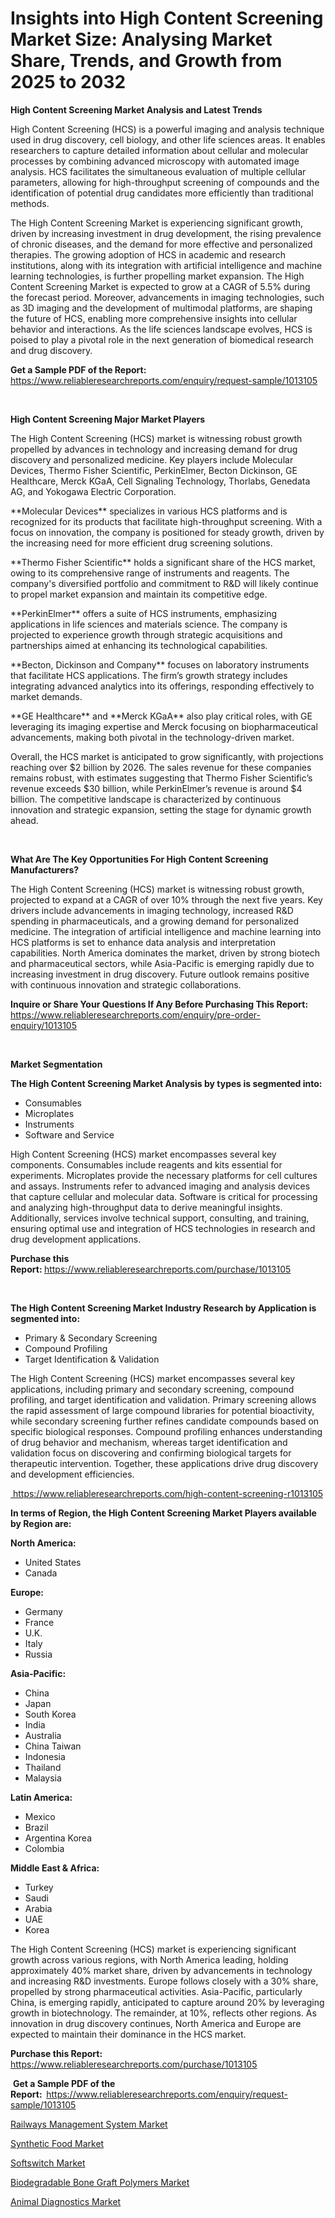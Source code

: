 <p><h1>Insights into High Content Screening Market Size: Analysing Market Share, Trends, and Growth from 2025 to 2032</h1></p><p><strong>High Content Screening Market Analysis and Latest Trends</strong></p>
<p><p>High Content Screening (HCS) is a powerful imaging and analysis technique used in drug discovery, cell biology, and other life sciences areas. It enables researchers to capture detailed information about cellular and molecular processes by combining advanced microscopy with automated image analysis. HCS facilitates the simultaneous evaluation of multiple cellular parameters, allowing for high-throughput screening of compounds and the identification of potential drug candidates more efficiently than traditional methods.</p><p>The High Content Screening Market is experiencing significant growth, driven by increasing investment in drug development, the rising prevalence of chronic diseases, and the demand for more effective and personalized therapies. The growing adoption of HCS in academic and research institutions, along with its integration with artificial intelligence and machine learning technologies, is further propelling market expansion. The High Content Screening Market is expected to grow at a CAGR of 5.5% during the forecast period. Moreover, advancements in imaging technologies, such as 3D imaging and the development of multimodal platforms, are shaping the future of HCS, enabling more comprehensive insights into cellular behavior and interactions. As the life sciences landscape evolves, HCS is poised to play a pivotal role in the next generation of biomedical research and drug discovery.</p></p>
<p><strong>Get a Sample PDF of the Report:&nbsp;</strong> <a href="https://www.reliableresearchreports.com/enquiry/request-sample/1013105?utm_campaign=123&utm_medium=2&utm_source=Github&utm_content=ia&utm_term=06032025&utm_id=high-content-screening">https://www.reliableresearchreports.com/enquiry/request-sample/1013105</a></p>
<p>&nbsp;</p>
<p><strong>High Content Screening Major Market Players</strong></p>
<p><p>The High Content Screening (HCS) market is witnessing robust growth propelled by advances in technology and increasing demand for drug discovery and personalized medicine. Key players include Molecular Devices, Thermo Fisher Scientific, PerkinElmer, Becton Dickinson, GE Healthcare, Merck KGaA, Cell Signaling Technology, Thorlabs, Genedata AG, and Yokogawa Electric Corporation.</p><p>**Molecular Devices** specializes in various HCS platforms and is recognized for its products that facilitate high-throughput screening. With a focus on innovation, the company is positioned for steady growth, driven by the increasing need for more efficient drug screening solutions.</p><p>**Thermo Fisher Scientific** holds a significant share of the HCS market, owing to its comprehensive range of instruments and reagents. The company's diversified portfolio and commitment to R&D will likely continue to propel market expansion and maintain its competitive edge.</p><p>**PerkinElmer** offers a suite of HCS instruments, emphasizing applications in life sciences and materials science. The company is projected to experience growth through strategic acquisitions and partnerships aimed at enhancing its technological capabilities.</p><p>**Becton, Dickinson and Company** focuses on laboratory instruments that facilitate HCS applications. The firm’s growth strategy includes integrating advanced analytics into its offerings, responding effectively to market demands.</p><p>**GE Healthcare** and **Merck KGaA** also play critical roles, with GE leveraging its imaging expertise and Merck focusing on biopharmaceutical advancements, making both pivotal in the technology-driven market.</p><p>Overall, the HCS market is anticipated to grow significantly, with projections reaching over $2 billion by 2026. The sales revenue for these companies remains robust, with estimates suggesting that Thermo Fisher Scientific’s revenue exceeds $30 billion, while PerkinElmer’s revenue is around $4 billion. The competitive landscape is characterized by continuous innovation and strategic expansion, setting the stage for dynamic growth ahead.</p></p>
<p>&nbsp;</p>
<p><strong>What Are The Key Opportunities For High Content Screening Manufacturers?</strong></p>
<p><p>The High Content Screening (HCS) market is witnessing robust growth, projected to expand at a CAGR of over 10% through the next five years. Key drivers include advancements in imaging technology, increased R&D spending in pharmaceuticals, and a growing demand for personalized medicine. The integration of artificial intelligence and machine learning into HCS platforms is set to enhance data analysis and interpretation capabilities. North America dominates the market, driven by strong biotech and pharmaceutical sectors, while Asia-Pacific is emerging rapidly due to increasing investment in drug discovery. Future outlook remains positive with continuous innovation and strategic collaborations.</p></p>
<p><strong>Inquire or Share Your Questions If Any Before Purchasing This Report:</strong> <a href="https://www.reliableresearchreports.com/enquiry/pre-order-enquiry/1013105?utm_campaign=123&utm_medium=2&utm_source=Github&utm_content=ia&utm_term=06032025&utm_id=high-content-screening">https://www.reliableresearchreports.com/enquiry/pre-order-enquiry/1013105</a></p>
<p>&nbsp;</p>
<p><strong>Market Segmentation</strong></p>
<p><strong>The High Content Screening Market Analysis by types is segmented into:</strong></p>
<p><ul><li>Consumables</li><li>Microplates</li><li>Instruments</li><li>Software and Service</li></ul></p>
<p><p>High Content Screening (HCS) market encompasses several key components. Consumables include reagents and kits essential for experiments. Microplates provide the necessary platforms for cell cultures and assays. Instruments refer to advanced imaging and analysis devices that capture cellular and molecular data. Software is critical for processing and analyzing high-throughput data to derive meaningful insights. Additionally, services involve technical support, consulting, and training, ensuring optimal use and integration of HCS technologies in research and drug development applications.</p></p>
<p><strong>Purchase this Report:&nbsp;</strong><a href="https://www.reliableresearchreports.com/purchase/1013105?utm_campaign=123&utm_medium=2&utm_source=Github&utm_content=ia&utm_term=06032025&utm_id=high-content-screening">https://www.reliableresearchreports.com/purchase/1013105</a></p>
<p>&nbsp;</p>
<p><strong>The High Content Screening Market Industry Research by Application is segmented into:</strong></p>
<p><ul><li>Primary & Secondary Screening</li><li>Compound Profiling</li><li>Target Identification & Validation</li></ul></p>
<p><p>The High Content Screening (HCS) market encompasses several key applications, including primary and secondary screening, compound profiling, and target identification and validation. Primary screening allows the rapid assessment of large compound libraries for potential bioactivity, while secondary screening further refines candidate compounds based on specific biological responses. Compound profiling enhances understanding of drug behavior and mechanism, whereas target identification and validation focus on discovering and confirming biological targets for therapeutic intervention. Together, these applications drive drug discovery and development efficiencies.</p></p>
<p><a href="https://www.reliableresearchreports.com/high-content-screening-r1013105?utm_campaign=123&utm_medium=2&utm_source=Github&utm_content=ia&utm_term=06032025&utm_id=high-content-screening">&nbsp;https://www.reliableresearchreports.com/high-content-screening-r1013105</a></p>
<p><strong>In terms of Region, the High Content Screening Market Players available by Region are:</strong></p>
<p>
    <p> <strong> North America: </strong>
        <ul>
            <li>United States</li>
            <li>Canada</li>
        </ul>
        </p> 
    <p> <strong> Europe: </strong>
        <ul>
            <li>Germany</li>
            <li>France</li>
            <li>U.K.</li>
            <li>Italy</li>
            <li>Russia</li>
        </ul>
        </p> 
    <p> <strong> Asia-Pacific: </strong>
        <ul>
            <li>China</li>
            <li>Japan</li>
            <li>South Korea</li>
            <li>India</li>
            <li>Australia</li>
            <li>China Taiwan</li>
            <li>Indonesia</li>
            <li>Thailand</li>
            <li>Malaysia</li>
        </ul>
        </p> 
    <p> <strong> Latin America: </strong>
        <ul>
            <li>Mexico</li>
            <li>Brazil</li>
            <li>Argentina Korea</li>
            <li>Colombia</li>
        </ul>
        </p> 
    <p> <strong> Middle East & Africa: </strong>
        <ul>
            <li>Turkey</li>
            <li>Saudi</li>
            <li>Arabia</li>
            <li>UAE</li>
            <li>Korea</li>
        </ul>
    </p>
    </p>
<p><p>The High Content Screening (HCS) market is experiencing significant growth across various regions, with North America leading, holding approximately 40% market share, driven by advancements in technology and increasing R&D investments. Europe follows closely with a 30% share, propelled by strong pharmaceutical activities. Asia-Pacific, particularly China, is emerging rapidly, anticipated to capture around 20% by leveraging growth in biotechnology. The remainder, at 10%, reflects other regions. As innovation in drug discovery continues, North America and Europe are expected to maintain their dominance in the HCS market.</p></p>
<p><strong>Purchase this Report: </strong><a href="https://www.reliableresearchreports.com/purchase/1013105?utm_campaign=123&utm_medium=2&utm_source=Github&utm_content=ia&utm_term=06032025&utm_id=high-content-screening">https://www.reliableresearchreports.com/purchase/1013105</a></p>
<p>&nbsp;<strong>Get a Sample PDF of the Report:&nbsp;&nbsp;</strong><a href="https://www.reliableresearchreports.com/enquiry/request-sample/1013105?utm_campaign=123&utm_medium=2&utm_source=Github&utm_content=ia&utm_term=06032025&utm_id=high-content-screening">https://www.reliableresearchreports.com/enquiry/request-sample/1013105</a></p>
<p><strong></strong></p>
<p><p><a href="https://github.com/lillybosakoi/Market-Research-Report-List-1/blob/main/railways-management-system-market.md?utm_campaign=123&utm_medium=2&utm_source=Github&utm_content=ia&utm_term=06032025&utm_id=high-content-screening">Railways Management System Market</a></p><p><a href="https://github.com/siertnamba7u/Market-Research-Report-List-1/blob/main/synthetic-food-market.md?utm_campaign=123&utm_medium=2&utm_source=Github&utm_content=ia&utm_term=06032025&utm_id=high-content-screening">Synthetic Food Market</a></p><p><a href="https://github.com/boyertrull4r/Market-Research-Report-List-1/blob/main/softswitch-market.md?utm_campaign=123&utm_medium=2&utm_source=Github&utm_content=ia&utm_term=06032025&utm_id=high-content-screening">Softswitch Market</a></p><p><a href="https://github.com/pilukypalis/Market-Research-Report-List-1/blob/main/biodegradable-bone-graft-polymers-market.md?utm_campaign=123&utm_medium=2&utm_source=Github&utm_content=ia&utm_term=06032025&utm_id=high-content-screening">Biodegradable Bone Graft Polymers Market</a></p><p><a href="https://github.com/zakkistuey/Market-Research-Report-List-1/blob/main/animal-diagnostics-market.md?utm_campaign=123&utm_medium=2&utm_source=Github&utm_content=ia&utm_term=06032025&utm_id=high-content-screening">Animal Diagnostics Market</a></p></p>